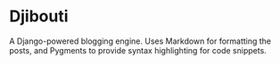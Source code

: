 Djibouti
========

A Django-powered blogging engine. Uses Markdown for formatting the posts, and Pygments to provide syntax highlighting for code snippets.
